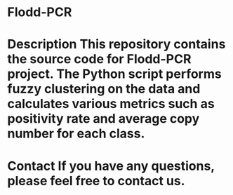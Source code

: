 # Flodd-PCR

# Description This repository contains the source code for Flodd-PCR project. The Python script performs fuzzy clustering on the data and calculates various metrics such as positivity rate and average copy number for each class. 

# Contact If you have any questions, please feel free to contact us.
